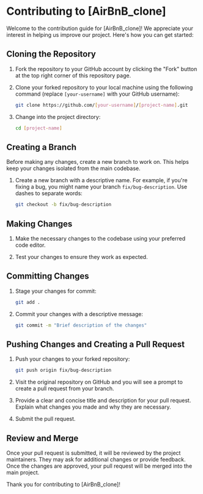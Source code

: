 # Contributing to [AirBnB_clone]

Welcome to the contribution guide for [AirBnB_clone]! We appreciate your interest in helping us improve our project. Here's how you can get started:

## Cloning the Repository

1. Fork the repository to your GitHub account by clicking the "Fork" button at the top right corner of this repository page.

2. Clone your forked repository to your local machine using the following command (replace `[your-username]` with your GitHub username):

   ```bash
   git clone https://github.com/[your-username]/[project-name].git
   ```

3. Change into the project directory:

   ```bash
   cd [project-name]
   ```

## Creating a Branch

Before making any changes, create a new branch to work on. This helps keep your changes isolated from the main codebase.

1. Create a new branch with a descriptive name. For example, if you're fixing a bug, you might name your branch `fix/bug-description`. Use dashes to separate words:

   ```bash
   git checkout -b fix/bug-description
   ```

## Making Changes

1. Make the necessary changes to the codebase using your preferred code editor.

2. Test your changes to ensure they work as expected.

## Committing Changes

1. Stage your changes for commit:

   ```bash
   git add .
   ```

2. Commit your changes with a descriptive message:

   ```bash
   git commit -m "Brief description of the changes"
   ```

## Pushing Changes and Creating a Pull Request

1. Push your changes to your forked repository:

   ```bash
   git push origin fix/bug-description
   ```

2. Visit the original repository on GitHub and you will see a prompt to create a pull request from your branch.

3. Provide a clear and concise title and description for your pull request. Explain what changes you made and why they are necessary.

4. Submit the pull request.

## Review and Merge

Once your pull request is submitted, it will be reviewed by the project maintainers. They may ask for additional changes or provide feedback. Once the changes are approved, your pull request will be merged into the main project.

Thank you for contributing to [AirBnB_clone]!

